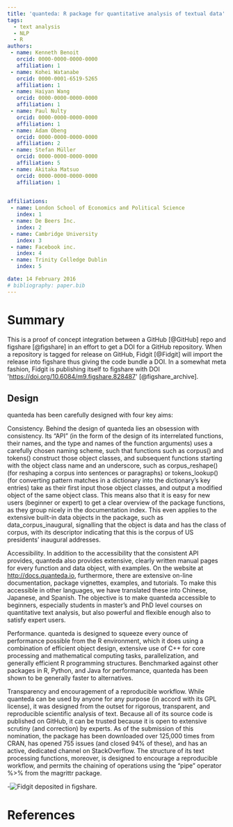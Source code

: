 ```yaml
---
title: 'quanteda: R package for quantitative analysis of textual data'
tags:
  - text analysis
  - NLP
  - R
authors:
 - name: Kenneth Benoit
   orcid: 0000-0000-0000-0000
   affiliation: 1
 - name: Kohei Watanabe
   orcid: 0000-0001-6519-5265
   affiliation: 1
 - name: Haiyan Wang
   orcid: 0000-0000-0000-0000
   affiliation: 1
 - name: Paul Nulty
   orcid: 0000-0000-0000-0000
   affiliation: 1
 - name: Adam Obeng
   orcid: 0000-0000-0000-0000
   affiliation: 2
 - name: Stefan Müller
   orcid: 0000-0000-0000-0000
   affiliation: 5
 - name: Akitaka Matsuo
   orcid: 0000-0000-0000-0000
   affiliation: 1

 
affiliations:
 - name: London School of Economics and Political Science
   index: 1
 - name: De Beers Inc.
   index: 2
 - name: Cambridge University
   index: 3
 - name: Facebook inc.
   index: 4
 - name: Trinity Colledge Dublin
   index: 5

date: 14 February 2016
# bibliography: paper.bib
---
```


# Summary

This is a proof of concept integration between a GitHub [@GitHub] repo and figshare [@figshare] in an effort to get a DOI for a GitHub repository. When a repository is tagged for release on GitHub, Fidgit [@Fidgit] will import the release into figshare thus giving the code bundle a DOI. In a somewhat meta fashion, Fidgit is publishing itself to figshare with DOI 'https://doi.org/10.6084/m9.figshare.828487' [@figshare_archive].


## Design

quanteda has been carefully designed with four key aims:

Consistency. Behind the design of quanteda lies an obsession with consistency. Its “API” (in the form of the design of its interrelated functions, their names, and the type and names of the function arguments) uses a carefully chosen naming scheme, such that functions such as corpus() and tokens() construct those object classes, and subsequent functions starting with the object class name and an underscore, such as corpus_reshape() (for reshaping a corpus into sentences or paragraphs) or tokens_lookup() (for converting pattern matches in a dictionary into the dictionary’s key entries) take as their first input those object classes, and output a modified object of the same object class. This means also that it is easy for new users (beginner or expert) to get a clear overview of the package functions, as they group nicely in the documentation index. This even applies to the extensive built-in data objects in the package, such as data_corpus_inaugural, signalling that the object is data and has the class of corpus, with its descriptor indicating that this is the corpus of US presidents’ inaugural addresses.


Accessibility. In addition to the accessibility that the consistent API provides, quanteda also provides extensive, clearly written manual pages for every function and data object, with examples. On the website at http://docs.quanteda.io, furthermore, there are extensive on-line documentation, package vignettes, examples, and tutorials. To make this accessible in other languages, we have translated these into Chinese, Japanese, and Spanish. The objective is to make quanteda accessible to beginners, especially students in master’s and PhD level courses on quantitative text analysis, but also powerful and flexible enough also to satisfy expert users.


Performance. quanteda is designed to squeeze every ounce of performance possible from the R environment, which it does using a combination of efficient object design, extensive use of C++ for core processing and mathematical computing tasks, parallelization, and generally efficient R programming structures. Benchmarked against other packages in R, Python, and Java for performance, quanteda has been shown to be generally faster to alternatives. 

Transparency and encouragement of a reproducible workflow. While quanteda can be used by anyone for any purpose (in accord with its GPL license), it was designed from the outset for rigorous, transparent, and reproducible scientific analysis of text. Because all of its source code is published on GitHub, it can be trusted because it is open to extensive scrutiny (and correction) by experts. As of the submission of this nomination, the package has been downloaded over 125,000 times from CRAN, has opened 755 issues (and closed 94% of these), and has an active, dedicated channel on StackOverflow. The structure of its text processing functions, moreover, is designed to encourage a reproducible workflow, and permits the chaining of operations using the “pipe” operator %>% from the magrittr package.


-![Fidgit deposited in figshare.](https://cdn.rawgit.com/quanteda/quanteda/master/images/quanteda_logo.svg)

# References
